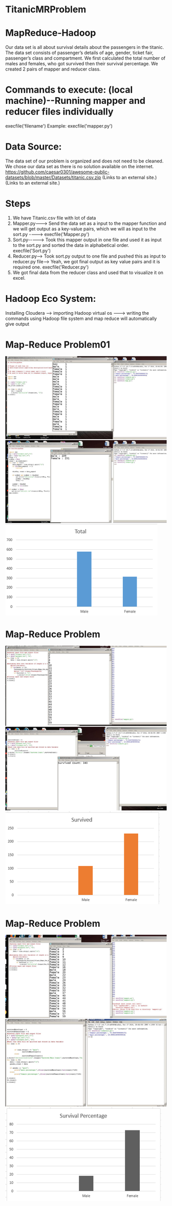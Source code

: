 # TitanicMRProblem
# MapReduce-Hadoop
Our data set is all about survival details about the passengers in the titanic. The data set consists of passenger’s details of age, gender, ticket fair, passenger’s class and compartment.
We first calculated the total number of males and females, who got survived then their survival percentage.
We created 2 pairs of mapper and reducer class.

# Commands to execute: (local machine)--Running mapper and reducer files individually
execfile('filename')
Example: execfile('mapper.py')
# Data Source:
The data set of our problem is organized and does not need to be cleaned. We chose our data set as there is no solution available on  the internet.
https://github.com/caesar0301/awesome-public-datasets/blob/master/Datasets/titanic.csv.zip (Links to an external site.) (Links to an external site.)
# Steps
1.	We have Titanic.csv file with lot of data
2.	Mapper.py---> Send the data set as a input to the mapper function and we will get output as a key-value pairs, which we will as input to the sort.py ---->
execfile('Mapper.py')
3.	Sort.py-----> Took this mapper output in one file and used it as input to the sort.py and sorted the data in alphabetical order.
execfile('Sort.py')
4.	Reducer.py--> Took sort.py output to one file and pushed this as input to reducer.py file--> Yeah, we got final output as key value pairs and it is required one.
execfile('Reducer.py')
5.	We got final data from the reducer class and used that to visualize it on excel.
# Hadoop Eco System:
Installing Cloudera --> importing Hadoop virtual os ---> writing the commands using Hadoop file system and map reduce will automatically give output

# Map-Reduce Problem01
![Mapper 1 Graph](/images/map0.JPG)
![redu 1 Graph](/images/redu0.JPG)
![ 1 Graph](/images/Total.PNG)
# Map-Reduce Problem
![Mapper 1 Graph](/images/map2.JPG)
![Mapper 1 Graph](/images/redu1.JPG)
![Mapper 1 Graph](/images/Survived.PNG)
# Map-Reduce Problem
![Mapper 1 Graph](/images/map3.JPG)
![Mapper 1 Graph](/images/redu2.JPG)
![Mapper 1 Graph](/images/Survival.PNG)
